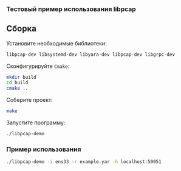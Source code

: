 ### Тестовый пример использования libpcap

## Сборка

Установите необходимые библиотеки:

```bash
libpcap-dev libsystemd-dev libyara-dev libpcap-dev libgrpc-dev
```

Сконфигурируйте `Cmake`:

```bash
mkdir build
cd build
cmake ..
```

Соберите проект:

```bash
make
```

Запустите программу:

```bash
./libpcap-demo
```

### Пример использования

```bash
./libpcap-demo -i ens33 -r example.yar -h localhost:50051
```
